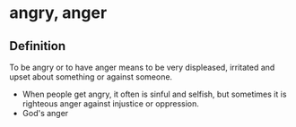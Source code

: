 # angry, anger

## Definition

To be angry or to have anger means to be very displeased, irritated and upset about something or against someone.

* When people get angry, it often is sinful and selfish, but sometimes it is righteous anger against injustice or oppression.
* God's anger